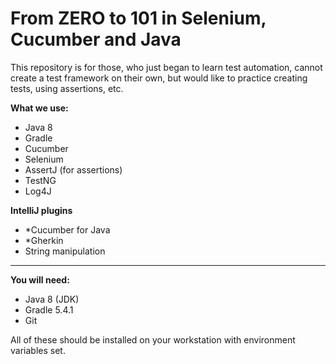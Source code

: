 **From ZERO to 101 in Selenium, Cucumber and Java**
====================
This repository is for those, who just began to learn test automation, cannot create a test framework on their own, but would like to practice creating tests, using assertions, etc.
  
**What we use:**
- Java 8
- Gradle
- Cucumber
- Selenium
- AssertJ (for assertions)
- TestNG
- Log4J

**IntelliJ plugins**
- *Cucumber for Java
- *Gherkin
- String manipulation
--------------------------------------

**You will need:**
- Java 8 (JDK)
- Gradle 5.4.1
- Git

All of these should be installed on your workstation with environment variables set. 
